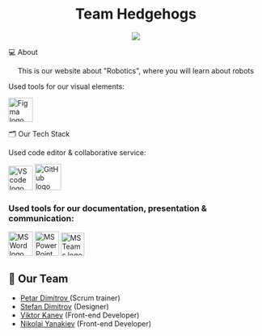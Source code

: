 <h1 align="center">Team Hedgehogs</h1>
<p align="center">
    <img src="res/img/pngtree-technological-sense-geometric-line-simple-image_19419.jpg"/>
</p>

 💻 About
<p align="center">This is our website about "Robotics", where you will learn about robots </p>
 Used tools for our visual elements:
<p align="left">
  <a href="https://www.figma.com/"><img src="https://img.icons8.com/color/344/figma--v1.png" alt="Figma logo" width=48px/></a>
 
 
 
   🗂️ Our Tech Stack
  
  Used code editor & collaborative service:
  
  <p align="left">
    <a href="https://code.visualstudio.com/"><img src="https://img.icons8.com/color/344/visual-studio-code-2019.png" alt="VS code logo" width=48px /></a>
    <a href="https://github.com/"><img src="https://img.icons8.com/nolan/344/github.png" alt="GitHub logo" width=52px /></a>
    </p>
    
    
### Used tools for our documentation, presentation & communication:
<p align="left">
 <a href="https://www.microsoft.com/en-ww/microsoft-365/word"><img src="https://img.icons8.com/color/344/ms-word.png" alt="MS Word logo" width=48px /></a>
 <a href="https://www.microsoft.com/en-ww/microsoft-365/powerpoint"><img src="https://img.icons8.com/color/344/ms-powerpoint.png" alt="MS PowerPoint logo" width=48px /></a>
 <a href="https://www.microsoft.com/en/microsoft-teams/group-chat-software"><img src="https://img.icons8.com/color/344/microsoft-teams.png" alt = "MS Teams logo" width=46px /></a>
 </p>
 
 ## 🧒 Our Team
 
- <a href = "https://github.com/PPDimitrov22">Petar Dimitrov </a> (Scrum trainer)
- <a href = "https://github.com/SDDimitrov22">Stefan Dimitrov</a> (Designer)
- <a href = "https://github.com/VBKanev22">Viktor Kanev</a> (Front-end Developer)
- <a href = "https://github.com/NKYanakiev22">Nikolai Yanakiev</a> (Front-end Developer)
